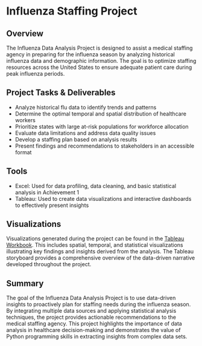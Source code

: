# Influenza Staffing Project

## Overview
The Influenza Data Analysis Project is designed to assist a medical staffing agency in preparing for the influenza season by analyzing historical influenza data and demographic information. The goal is to optimize staffing resources across the United States to ensure adequate patient care during peak influenza periods.

## Project Tasks & Deliverables
* Analyze historical flu data to identify trends and patterns
* Determine the optimal temporal and spatial distribution of healthcare workers
* Prioritize states with large at-risk populations for workforce allocation
* Evaluate data limitations and address data quality issues
* Develop a staffing plan based on analysis results
* Present findings and recommendations to stakeholders in an accessible format

## Tools
* Excel: Used for data profiling, data cleaning, and basic statistical analysis in Achievement 1
* Tableau: Used to create data visualizations and interactive dashboards to effectively present insights

## Visualizations
Visualizations generated during the project can be found in the [Tableau Workbook](https://public.tableau.com/app/profile/sarah.tischer/viz/2_9_Storytelling_with_Data_Presentations/Preparingfor2018InfluenzaSeason). This includes spatial, temporal, and statistical visualizations illustrating key findings and insights derived from the analysis. The Tableau storyboard provides a comprehensive overview of the data-driven narrative developed throughout the project.

## Summary
The goal of the Influenza Data Analysis Project is to use data-driven insights to proactively plan for staffing needs during the influenza season. By integrating multiple data sources and applying statistical analysis techniques, the project provides actionable recommendations to the medical staffing agency. This project highlights the importance of data analysis in healthcare decision-making and demonstrates the value of Python programming skills in extracting insights from complex data sets.
